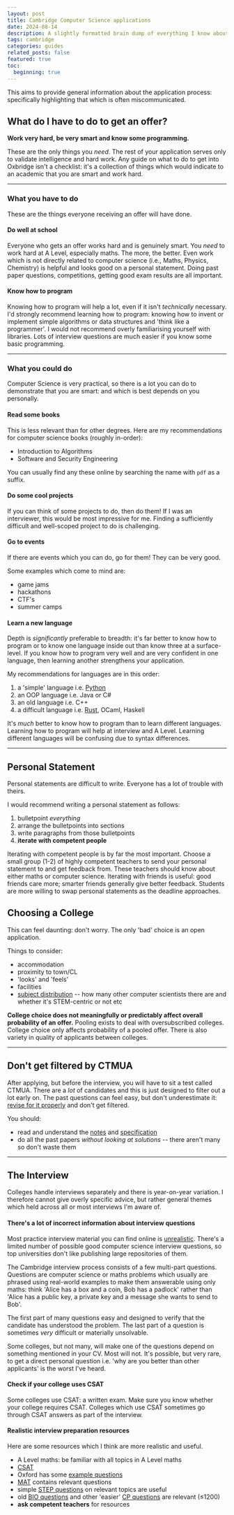 ```yaml
---
layout: post
title: Cambridge Computer Science applications
date: 2024-08-14
description: A slightly formatted brain dump of everything I know about Cambridge applications
tags: cambridge
categories: guides
related_posts: false
featured: true
toc:
  beginning: true
---
```


This aims to provide general information about the application process: specifically highlighting that which is often miscommunicated.

## What do I have to do to get an offer?

**Work very hard, be very smart and know some programming.**

These are the only things you *need*. The rest of your application serves only to validate intelligence and hard work. Any guide on what to do to get into Oxbridge isn't a checklist: it's a collection of things which would indicate to an academic that you are smart and work hard.

---

### What you have to do

These are the things everyone receiving an offer will have done.

#### Do well at school

Everyone who gets an offer works hard and is genuinely smart. You *need* to work hard at A Level, especially maths. The more, the better. Even work which is not directly related to computer science (i.e., Maths, Physics, Chemistry) is helpful and looks good on a personal statement. Doing past paper questions, competitions, getting good exam results are all important.

#### Know how to program

Knowing how to program will help a lot, even if it isn't *technically* necessary. I'd strongly recommend learning how to program: knowing how to invent or implement simple algorithms or data structures and 'think like a programmer'. I would not recommend overly familiarising yourself with libraries. Lots of interview questions are much easier if you know some basic programming.

---

### What you could do

Computer Science is very practical, so there is a lot you can do to demonstrate that you are smart: and which is best depends on you personally.

#### Read some books

This is less relevant than for other degrees. Here are my recommendations for computer science books (roughly in-order):
- Introduction to Algorithms
- Software and Security Engineering
<!-- TODO add more recommendations! -->

You can usually find any these online by searching the name with `pdf` as a suffix.

#### Do some cool projects

If you can think of some projects to do, then do them! If I was an interviewer, this would be most impressive for me. Finding a sufficiently difficult and well-scoped project to do is challenging.

#### Go to events

If there are events which you can do, go for them! They can be very good.

Some examples which come to mind are:
- game jams
- hackathons
- CTF's
- summer camps

#### Learn a new language

Depth is *significantly* preferable to breadth: it's far better to know how to program or to know one language inside out than know three at a surface-level. If you know how to program very well and are very confident in one language, then learning another strengthens your application.

My recommendations for languages are in this order:
1. a 'simple' language i.e. [Python](https://wiki.python.org/moin/IntroductoryBooks)
2. an OOP language i.e. Java or C#
3. an old language i.e. C++
4. a difficult language i.e. [Rust](https://doc.rust-lang.org/book/), OCaml, Haskell

It's *much* better to know how to program than to learn different languages. Learning how to program will help at interview and A Level. Learning different languages will be confusing due to syntax differences.

---

## Personal Statement

Personal statements are difficult to write. Everyone has a lot of trouble with theirs.

I would recommend writing a personal statement as follows:
1. bulletpoint *everything*
2. arrange the bulletpoints into sections
3. write paragraphs from those bulletpoints
4. **iterate with competent people**

Iterating with competent people is by far the most important. Choose a small group (1-2) of highly competent teachers to send your personal statement to and get feedback from. These teachers should know about either maths or computer science. Iterating with friends is useful: good friends care more; smarter friends generally give better feedback. Students are more willing to swap personal statements as the deadline approaches.

## Choosing a College

This can feel daunting: don't worry. The only 'bad' choice is an open application.

Things to consider:
- accommodation
- proximity to town/CL
- 'looks' and 'feels'
- facilities
- [subject distribution](https://www.undergraduate.study.cam.ac.uk/apply/statistics) -- how many other computer scientists there are and whether it's STEM-centric or not etc

**College choice does not meaningfully or predictably affect overall probability of an offer.** Pooling exists to deal with oversubscribed colleges. College choice only affects probability of a pooled offer. There is also variety in quality of applicants between colleges.

---

## Don't get filtered by CTMUA

After applying, but before the interview, you will have to sit a test called CTMUA. There are a *lot* of candidates and this is just designed to filter out a lot early on. The past questions can feel easy, but don't underestimate it: [revise for it properly](https://www.physicsandmathstutor.com/admissions/tmua/) and don't get filtered.

You should:
- read and understand the [notes](https://www.physicsandmathstutor.com/pdf-pages/?pdf=https%3A%2F%2Fpmt.physicsandmathstutor.com%2Fdownload%2FAdmissions%2FTMUA%2FTMUA%20Notes%20on%20Logic%20and%20Proof%202021.pdf) and [specification](https://www.physicsandmathstutor.com/pdf-pages/?pdf=https%3A%2F%2Fpmt.physicsandmathstutor.com%2Fdownload%2FAdmissions%2FTMUA%2FTMUA%20Specification%202021.pdf)
- do all the past papers *without looking at solutions* -- there aren't many so don't waste them

---

## The Interview

Colleges handle interviews separately and there is year-on-year variation. I therefore cannot give overly specific advice, but rather general themes which held across all or most interviews I'm aware of.

#### There's a lot of incorrect information about interview questions

Most practice interview material you can find online is [unrealistic](https://sites.google.com/site/oxbridgeinterviewquestions/computer-science). There's a limited number of possible good computer science interview questions, so top universities don't like publishing large repositories of them. <!-- TODO find the FOI claim and link to it!-->

The Cambridge interview process consists of a few multi-part questions. Questions are computer science or maths problems which usually are phrased using real-world examples to make them answerable using only maths: think 'Alice has a box and a coin, Bob has a padlock' rather than 'Alice has a public key, a private key and a message she wants to send to Bob'.

The first part of many questions easy and designed to verify that the candidate has understood the problem. The last part of a question is sometimes *very* difficult or materially unsolvable.

Some colleges, but not many, will make one of the questions depend on something mentioned in your CV. Most will not. It's possible, but very rare, to get a direct personal question i.e. 'why are you better than other applicants' is the worst I've heard.

#### Check if your college uses CSAT

Some colleges use CSAT: a written exam. Make sure you know whether your college requires CSAT. Colleges which use CSAT sometimes go through CSAT answers as part of the interview.

#### Realistic interview preparation resources

Here are some resources which I think are more realistic and useful.

- A Level maths: be familiar with all topics in A Level maths
- [CSAT](https://openclimb.io/practice/#papers)
- Oxford has some [example questions](https://www.cs.ox.ac.uk/admissions/undergraduate/how_to_apply/sample_interview_problem.html)
- [MAT](https://www.maths.ox.ac.uk/study-here/undergraduate-study/maths-admissions-test/mat-past-papers) contains relevant questions
- simple [STEP questions](https://stepdatabase.maths.org/) on relevant topics are useful <!-- TODO note which questions are relevant -->
- old [BIO questions](https://www.olympiad.org.uk/problems.html) and other 'easier' [CP questions](https://codeforces.com/) are relevant (≤1200)
- **ask competent teachers** for resources
